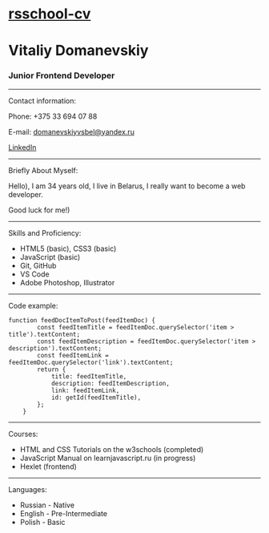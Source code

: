 [rsschool-cv](https://github.com/VitaliyDvil/rsschool-cv/blob/gh-pages/cv.md)
=====
# **Vitaliy Domanevskiy**
### Junior Frontend Developer
*****
Contact information:

Phone: +375 33 694 07 88

E-mail: domanevskiyvsbel@yandex.ru

[LinkedIn](https://www.linkedin.com/in/vitali-domanevski-a18964233/)
****
Briefly About Myself:

Hello), I am 34 years old, I live in Belarus, I really want to become a web developer.

Good luck for me!)
****
Skills and Proficiency:

* HTML5 (basic), CSS3 (basic)
* JavaScript (basic)
* Git, GitHub
* VS Code
* Adobe Photoshop, Illustrator
****
Code example:

```
function feedDocItemToPost(feedItemDoc) {
        const feedItemTitle = feedItemDoc.querySelector('item > title').textContent;
        const feedItemDescription = feedItemDoc.querySelector('item > description').textContent;
        const feedItemLink = feedItemDoc.querySelector('link').textContent;
        return {
            title: feedItemTitle,
            description: feedItemDescription,
            link: feedItemLink,
            id: getId(feedItemTitle),
        };
    }
```
****
Courses:

* HTML and CSS Tutorials on the w3schools (completed)
* JavaScript Manual on learnjavascript.ru (in progress)
* Hexlet (frontend)
****
Languages:

* Russian - Native
* English - Pre-Intermediate
* Polish - Basic